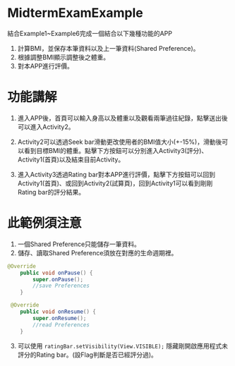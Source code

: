 # MidtermExamExample
結合Example1~Example6完成一個結合以下幾種功能的APP
1.	計算BMI，並保存本筆資料以及上一筆資料(Shared Preference)。
2.	根據調整BMI顯示調整後之體重。
3.	對本APP進行評價。

# 功能講解
1.  進入APP後，首頁可以輸入身高以及體重以及觀看兩筆過往紀錄，點擊送出後可以進入Activity2。

2.  Activity2可以透過Seek bar滑動更改使用者的BMI值大小(+-15%)，滑動後可以看到目標BMI的體重。點擊下方按鈕可以分別進入Activity3(評分)、Activity1(首頁)以及結束目前Activity。

3.  進入Activity3透過Rating bar對本APP進行評價，點擊下方按鈕可以回到Activity1(首頁)、或回到Activity2(試算頁)，回到Activity1可以看到剛剛Rating bar的評分結果。

# 此範例須注意
1.  一個Shared Preference只能儲存一筆資料。
2.  儲存、讀取Shared Preference須放在對應的生命週期裡。

```Java
@Override
    public void onPause() {
        super.onPause();
        //save Preferences
    }
```

```Java
 @Override
    public void onResume() {
        super.onResume();
        //read Preferences
    }
```
3.  可以使用 ```ratingBar.setVisibility(View.VISIBLE);``` 隱藏剛開啟應用程式未評分的Rating bar。(設Flag判斷是否已經評分過)。
